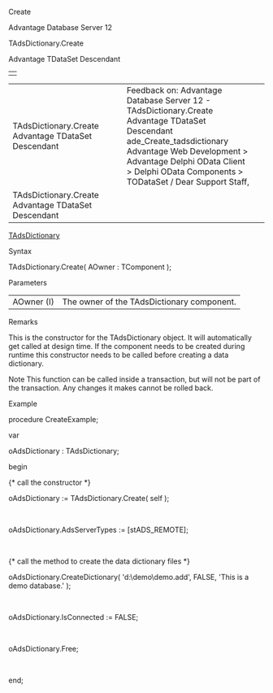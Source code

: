 Create




Advantage Database Server 12  

TAdsDictionary.Create

Advantage TDataSet Descendant

|  |
| --- |
|  |

|  |  |  |  |  |
| --- | --- | --- | --- | --- |
| TAdsDictionary.Create  Advantage TDataSet Descendant |  |  | Feedback on: Advantage Database Server 12 - TAdsDictionary.Create Advantage TDataSet Descendant ade\_Create\_tadsdictionary Advantage Web Development > Advantage Delphi OData Client > Delphi OData Components > TODataSet / Dear Support Staff, |  |
| TAdsDictionary.Create  Advantage TDataSet Descendant |  |  |  |  |

[TAdsDictionary](ade_tadsdictionary.htm)

Syntax

TAdsDictionary.Create( AOwner : TComponent );

Parameters

|  |  |
| --- | --- |
| AOwner (I) | The owner of the TAdsDictionary component. |

Remarks

This is the constructor for the TAdsDictionary object. It will automatically get called at design time. If the component needs to be created during runtime this constructor needs to be called before creating a data dictionary.

Note This function can be called inside a transaction, but will not be part of the transaction. Any changes it makes cannot be rolled back.

Example

procedure CreateExample;

var

oAdsDictionary : TAdsDictionary;

begin

{\* call the constructor \*}

oAdsDictionary := TAdsDictionary.Create( self );

 

oAdsDictionary.AdsServerTypes := [stADS\_REMOTE];

 

{\* call the method to create the data dictionary files \*}

oAdsDictionary.CreateDictionary( 'd:\demo\demo.add', FALSE, 'This is a demo database.' );

 

oAdsDictionary.IsConnected := FALSE;

 

oAdsDictionary.Free;

 

end;